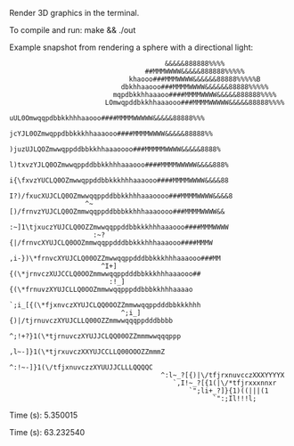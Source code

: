 Render 3D graphics in the terminal.

To compile and run: make && ./out

Example snapshot from rendering a sphere with a directional light:







                                           &&&&&888888%%%%
                                      ##MMMWWWW&&&&&888888%%%%%
                                  khaooo###MMMWWWW&&&&&&88888%%%%%B
                                dbkhhaaooo###MMMMWWWW&&&&&&88888%%%%%
                              mqpdbkkhhaaaoo####MMMMWWWW&&&&&888888%%%%
                            LOmwqpddbkkhhaaaooo###MMMMWWWWW&&&&&88888%%%%
                          uUL0Omwqqpdbbkkhhhaaooo####MMMMWWWWW&&&&&88888%%%
                         jcYJL0OZmwqppdbbkkkhhaaaooo####MMMMWWWW&&&&&88888%%
                        )juzUJLQOZmwwqppddbbkkhhaaaoooo###MMMMMWWWW&&&&&8888%
                       l)txvzYJLQ0OZmwwqppddbbkkhhhaaaooo####MMMMWWWWW&&&&888%
                       i{\fxvzYUCLQ0OZmwwqppddbbkkkhhhaaaooo####MMMMWWWW&&&&88
                       I?)/fxucXUJCLQ0OZmwwqqppddbbkkhhhaaaoooo###MMMMWWWW&&&&8
                       ^~[)/frnvzYUJCLQ0OZmmwqqppddbbbkkhhhaaaoooo###MMMMWWWW&&
                        :~]1\tjxuczYUJCLQ0OZZmwwqqppddbbkkkhhhaaaooo####MMMWWWW
                         :~?{|/frnvcXYUJCLQ0OOZmmwqqppdddbbkkkhhhaaaooo####MMMW
                          ,i-})\*frnvcXYUJCLQ00OZZmwwqqppdddbbkkkhhhaaaooo###MM
                           ^I+]{(\*jrnvczXUJCCLQ0OOZmmwwqqppdddbbkkkhhhaaaooo##
                             :!_]{(\*frnuvzXYUJCLLQ0OOZmmwwqqpppddbbbkkhhhaaaao
                              `;i_[{(\*fjxnvczXYUJCLQQ0OOZZmmwwqqppdddbbkkkhhh
                                ^;i_]{)|/tjrnuvczXYUJCLLQ00OZZmmwwqqqppdddbbbb
                                  ^;!+?}1(\*tjrnuvczXYUJJCLQQ00OZZmmmwwqqqppp
                                     ,l~-]}1(\*tjrxuvczXXYUJCCLLQ00OOOZZmmmZ
                                       ^:!~-]}1(\/tfjxnuvczzXYUUJJCLLLQQQQC
                                          ^:l~_?[{)|\/tfjrxnuvcczXXXYYYYX
                                             `,I!~_?[{1(|\/*tfjrxxxnnxr
                                                 `";li+_?]}{1)((|||(1
                                                       `":;Il!!!l;








Time (s): 5.350015



Time (s): 63.232540

